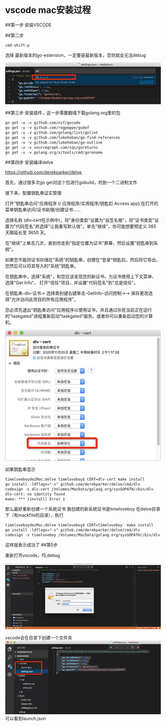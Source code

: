 # vscode mac安装过程

##第一步
安装VSCODE

##第二步
```
cmd-shift-p
```

选择 最新版本的go-estension，一定要是最新版本，否则就会无法debug

![](C76B1353-75CB-4E77-BB0D-59D034CAD333.png)

##第三步
安装插件，这一步需要翻墙下载golang.org里的包
```
go get -u -v github.com/nsf/gocode
go get -u -v github.com/rogpeppe/godef
go get -u -v github.com/golang/lint/golint
go get -u -v github.com/lukehoban/go-find-references
go get -u -v github.com/lukehoban/go-outline
go get -u -v sourcegraph.com/sqs/goreturns
go get -u -v golang.org/x/tools/cmd/gorename
```

##第四步
安装编译delve

https://github.com/derekparker/delve

首先，通过很多次go get对这个包进行gobuild，的到一个二进制文件


接下来，配置钥匙串证实管理

打开"钥匙串访问"应用程序 (/ 应用程序/实用程序/钥匙扣 Access.app)
在打开的菜单钥匙串访问/证书助理/创建证书......

选择名称 (dlv-cert在示例中)，将"身份类型"设置为"自签名根"，将"证书类型"设置为"代码签名"并选择"让我重写默认值"。单击"继续"。你可能想要预定义 365 天期延长至 3650 天。

在"继续"上单击几次，直到你走到"指定位置为证书"屏幕，然后设置"钥匙串到系统"。

如果您不能将证书存储在"系统"的钥匙串，创建在"登录"钥匙扣，然后将它导出。您然后可以将其导入的"系统"钥匙串。

在钥匙串中，选择"系统"，和您应该发现您的新证书。为证书使用上下文菜单、 选择"Get Info"、 打开"信任"项目，并设置"代码签名"到"总是信任"。

在钥匙串-dlv-证书-> 选择类别键右键单击-GetInfo-访问控制->-> 保存更改选择"允许访问此项目的所有应用程序"。

您必须先退出"钥匙串访问"应用程序以使用证书，并且通过杀死当前正在运行的"taskgated"进程重新启动"taskgated"服务。或者你可以重新启动您的计算机。


![](925658DA-D6D0-41CC-9111-B921BAB3C151.png)

如果钥匙串显示
```
timeloveboydeiMac:delve timeloveboy$ CERT=dlv-cert make install
go install -ldflags="-s" github.com/derekparker/delve/cmd/dlv
codesign -s dlv-cert /Volumes/MacData/golang.org/sysGOPATH//bin/dlv
dlv-cert: no identity found
make: *** [install] Error 1
```
那么最好重新创建一个系统证书
我创建的新系统证书是timeloveboy
在delve目录下（有mackfile的目录），执行

```
timeloveboydeiMac:delve timeloveboy$ CERT=timeloveboy  make install
go install -ldflags="-s" github.com/derekparker/delve/cmd/dlv
codesign -s timeloveboy /Volumes/MacData/golang.org/sysGOPATH//bin/dlv
```

这样就表示成功了
##第5步

重新打开vscode，f5,debug


![](52EC5D29-F4D7-43F4-9350-7974A83D8654.png)

vscode会在目录下创建一个文件夹
![](E34D3BC9-6387-491B-8452-665F572F3639.png)
可以看到launch.json
